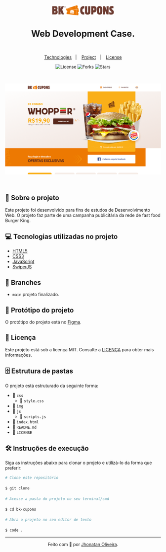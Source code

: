 <div align="center">
<img src="./img/logo.svg" alt="logo" style="width: 200px;" />
<h1 align="center">Web Development Case.</h1>
</div>

&nbsp;

<p align="center">
  <a href="#Technologies">Technologies</a>&nbsp;&nbsp;&nbsp;|&nbsp;&nbsp;&nbsp;
  <a href="#Project">Project</a>&nbsp;&nbsp;&nbsp;|&nbsp;&nbsp;&nbsp;
  <a href="#License">License</a>
</p>

<p align="center">
 <img  src="https://img.shields.io/static/v1?label=license&message=MIT&color=04D361&labelColor=281F3D" alt="License" />
  <img src="https://img.shields.io/github/repo-size/jhonatan-oliveiradev/bk-cupons?label=forks&message=MIT&color=04D361&labelColor=281F3D" alt="Forks" />
  <img src="https://img.shields.io/github/stars/jhonatan-oliveiradev/bk-cupons?label=stars&message=MIT&color=04D361&labelColor=14061f" alt="Stars" />
</p>
&nbsp;
&nbsp;
&nbsp;

![Cover (2)](./img/preview.png)

&nbsp;

## 📖 Sobre o projeto

Este projeto foi desenvolvido para fins de estudos de Desenvolvimento Web. O projeto faz parte de uma campanha publicitária da rede de fast food Burger King.

## 💻 Tecnologias utilizadas no projeto

- [HTML5](https://developer.mozilla.org/pt-BR/docs/Web/HTML)
- [CSS3](https://developer.mozilla.org/pt-BR/docs/Web/CSS)
- [JavaScript](https://developer.mozilla.org/pt-BR/docs/Web/JavaScript)
- [SwiperJS](https://swiperjs.com)

## 🌿 Branches

- `main` projeto finalizado.

## 🎨 Protótipo do projeto

O protótipo do projeto está no [Figma](https://www.figma.com/file/O8Zrg9qBRvajbchiKAwUjE/BK---Cupons?type=design&node-id=1%3A385&mode=design&t=5erzlVVgIqLBMEY3-1).

## 📝 Licença

Este projeto está sob a licença MIT. Consulte a [LICENÇA](./LICENSE.md) para obter mais informações.

## 🗄️ Estrutura de pastas

O projeto está estruturado da seguinte forma:

- 📁 `css`
  - 📄 `style.css`
- 📁 `img`
- 📁 `js`
  - 📄 `scripts.js`
- 📄 `index.html`
- 📄 `README.md`
- 📄 `LICENSE`

## 🛠️ Instruções de execução

Siga as instruções abaixo para clonar o projeto e utilizá-lo da forma que preferir:

```bash
# Clone este repositório

$ git clone

# Acesse a pasta do projeto no seu terminal/cmd

$ cd bk-cupons

# Abra o projeto no seu editor de texto

$ code .

```

<hr>

<div align="center">

Feito com 💜 por [Jhonatan Oliveira](https://jhonatanoliveira.com).

</div>
